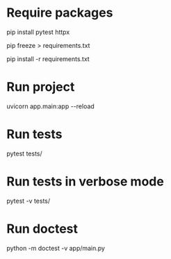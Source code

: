 # Require packages
pip install pytest httpx

pip freeze > requirements.txt

pip install -r requirements.txt


# Run project
uvicorn app.main:app --reload

# Run tests
pytest tests/

# Run tests in verbose mode
pytest -v tests/

# Run doctest
python -m doctest -v app/main.py